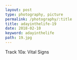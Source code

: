 ```yaml
---
layout: post
type: photography, picture
permalink: /photography/:title
title: adayinthelife-19
date: 2018-02-10
keyword: adayinthelife
path: 19.jpg
---
```


Track 10a: Vital Signs
